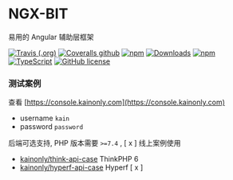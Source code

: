 # NGX-BIT

易用的 Angular 辅助层框架

[![Travis (.org)](https://img.shields.io/travis/kainonly/ngx-bit.svg?style=flat-square)](https://travis-ci.org/kainonly/ngx-bit)
[![Coveralls github](https://img.shields.io/coveralls/github/kainonly/ngx-bit.svg?style=flat-square)](https://coveralls.io/github/kainonly/ngx-bit)
[![npm](https://img.shields.io/npm/v/ngx-bit.svg?style=flat-square)](https://ngx-bit.kainonly.com)
[![Downloads](https://img.shields.io/npm/dm/ngx-bit.svg?style=flat-square)](https://www.npmjs.com/package/ngx-bit)
[![npm](https://img.shields.io/npm/dt/ngx-bit.svg?style=flat-square)](https://www.npmjs.com/package/ngx-bit)
[![TypeScript](https://img.shields.io/badge/%3C%2F%3E-TypeScript-blue.svg?style=flat-square)](https://www.typescriptlang.org/)
[![GitHub license](https://img.shields.io/badge/license-MIT-blue.svg?style=flat-square)](https://raw.githubusercontent.com/kainonly/ngx-bit.js/master/LICENSE)

### 测试案例

查看 [https://console.kainonly.com](https://console.kainonly.com)

- username `kain`
- password `password`

后端可选支持, PHP 版本需要 `>=7.4` , [ x ] 线上案例使用

- [kainonly/think-api-case](https://github.com/kainonly/think-api-case) ThinkPHP 6
- [kainonly/hyperf-api-case](https://github.com/kainonly/hyperf-api-case) Hyperf [ x ]
